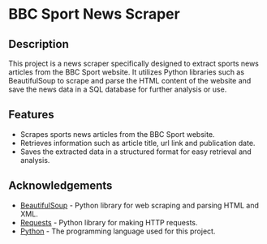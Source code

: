 # BBC Sport News Scraper

## Description
This project is a news scraper specifically designed to extract sports news articles from the BBC Sport website. It utilizes Python libraries such as BeautifulSoup to scrape and parse the HTML content of the website and save the news data in a SQL database for further analysis or use.


## Features
- Scrapes sports news articles from the BBC Sport website.
- Retrieves information such as article title, url link and publication date.
- Saves the extracted data in a structured format for easy retrieval and analysis.

## Acknowledgements
- [BeautifulSoup](https://www.crummy.com/software/BeautifulSoup/bs4/doc/) - Python library for web scraping and parsing HTML and XML.
- [Requests](https://requests.readthedocs.io/) - Python library for making HTTP requests.
- [Python](https://www.python.org/) - The programming language used for this project.

